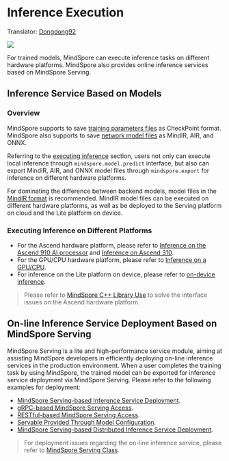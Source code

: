 # Inference Execution

Translator: [Dongdong92](https://gitee.com/zy179280)

<a href="https://gitee.com/mindspore/docs/blob/r1.8/docs/mindspore/source_en/migration_guide/inference.md" target="_blank"><img src="https://mindspore-website.obs.cn-north-4.myhuaweicloud.com/website-images/r1.8/resource/_static/logo_source_en.png"></a>

For trained models, MindSpore can execute inference tasks on different hardware platforms. MindSpore also provides online inference services based on MindSpore Serving.

## Inference Service Based on Models

### Overview

MindSpore supports to save [training parameters files](https://www.mindspore.cn/tutorials/experts/en/r1.8/infer/inference.html#model-files) as CheckPoint format. MindSpore also supports to save [network model files](https://www.mindspore.cn/tutorials/experts/en/r1.8/infer/inference.html#model-files) as MindIR, AIR, and ONNX.

Referring to the [executing inference](https://www.mindspore.cn/tutorials/experts/en/r1.8/infer/inference.html#inference-execution) section, users not only can execute local inference through `mindspore.model.predict` interface, but also can export MindIR, AIR, and ONNX model files through `mindspore.export` for inference on different hardware platforms.

For dominating the difference between backend models, model files in the [MindIR format](https://www.mindspore.cn/tutorials/experts/en/r1.8/infer/inference.html#inference-execution) is recommended. MindIR model files can be executed on different hardware platforms, as well as be deployed to the Serving platform on cloud and the Lite platform on device.

### Executing Inference on Different Platforms

- For the Ascend hardware platform, please refer to [Inference on the Ascend 910 AI processor](https://www.mindspore.cn/tutorials/experts/en/r1.8/infer/ascend_910_mindir.html) and [Inference on Ascend 310](https://www.mindspore.cn/tutorials/experts/en/r1.8/infer/ascend_310_mindir.html).
- For the GPU/CPU hardware platform, please refer to [Inference on a GPU/CPU](https://www.mindspore.cn/tutorials/experts/en/r1.8/infer/cpu_gpu_mindir.html).
- For inference on the Lite platform on device, please refer to [on-device inference](https://www.mindspore.cn/lite/docs/en/r1.8/index.html).

> Please refer to [MindSpore C++ Library Use](https://www.mindspore.cn/docs/en/r1.8/faq/inference.html) to solve the interface issues on the Ascend hardware platform.

## On-line Inference Service Deployment Based on MindSpore Serving

MindSpore Serving is a lite and high-performance service module, aiming at assisting MindSpore developers in efficiently deploying on-line inference services in the production environment. When a user completes the training task by using MindSpore, the trained model can be exported for inference service deployment via MindSpore Serving. Please refer to the following examples for deployment:

- [MindSpore Serving-based Inference Service Deployment](https://www.mindspore.cn/serving/docs/en/r1.8/serving_example.html).
- [gRPC-based MindSpore Serving Access](https://www.mindspore.cn/serving/docs/en/r1.8/serving_grpc.html).
- [RESTful-based MindSpore Serving Access](https://www.mindspore.cn/serving/docs/en/r1.8/serving_restful.html).
- [Servable Provided Through Model Configuration](https://www.mindspore.cn/serving/docs/en/r1.8/serving_model.html).
- [MindSpore Serving-based Distributed Inference Service Deployment](https://www.mindspore.cn/serving/docs/en/r1.8/serving_distributed_example.html).

> For deployment issues regarding the on-line inference service, please refer to [MindSpore Serving Class](https://www.mindspore.cn/serving/docs/en/r1.8/faq.html).
